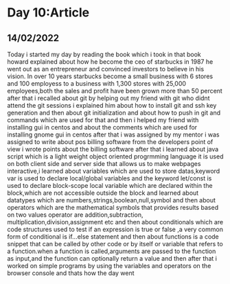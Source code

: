 # Day 10:Article
## 14/02/2022
 
 Today i started my day by reading the book which i took in that book howard explained 
about how he become the ceo of starbucks in 1987 he went out as an entrepreneur and 
convinced investors to believe in his vision. In over 10 years starbucks become a small
business with 6 stores and 100 employess to a business with 1,300 stores with 25,000
employees,both the sales and profit have been grown more than 50 percent after that i
recalled about git by helping out my friend with git who didnt attend the git sessions
i explained him about how to install git and ssh key generation and then about git 
initialization and about how to push in git and commands which are used for that and
then i helped my friend with installing gui in centos and about the comments which are
used for installing gnome gui in centos after that i was assigned by my mentor i was
assigned to write about pos billing software from the developers point of view i wrote 
points about the billing software after that i learned about java script which is a 
light weight object oriented progrmming language it is used on both client side and 
server side that allows us to make webpages interactive,i learned about variables which
are used to store datas,keyword var is used to declare local/global variables and the
keyword let/const is used to declare block-scope local variable which are declared within
the block,which are not accessible outside the block and learned about datatypes which 
are numbers,strings,boolean,null,symbol and then about operators which are the mathematical 
symbols  that provides results based on two values operator are addition,subtraction,
multiplication,division,assignment etc and then about conditionals which are code structures 
used to test if an expression is true or false ,a very common form of conditional is 
if...else statement and then about functions is a code snippet that can be called by
other code or by itself or variable that refers to a function.when a function is 
called,arguments are passed to the function as input,and the function can optionally
return a value and then after that i worked on simple programs by using the variables
and operators on the browser console and thats how the day went

